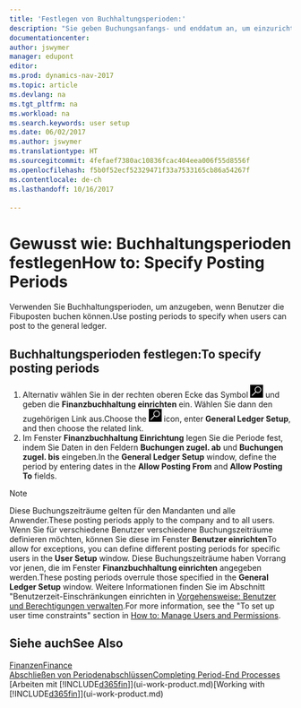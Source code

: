 ```yaml
---
title: 'Festlegen von Buchhaltungsperioden:'
description: "Sie geben Buchungsanfangs- und enddatum an, um einzurichten, wenn Benutzer in den Fibuposten buchen können."
documentationcenter: 
author: jswymer
manager: edupont
editor: 
ms.prod: dynamics-nav-2017
ms.topic: article
ms.devlang: na
ms.tgt_pltfrm: na
ms.workload: na
ms.search.keywords: user setup
ms.date: 06/02/2017
ms.author: jswymer
ms.translationtype: HT
ms.sourcegitcommit: 4fefaef7380ac10836fcac404eea006f55d8556f
ms.openlocfilehash: f5b0f52ecf52329471f33a7533165cb86a54267f
ms.contentlocale: de-ch
ms.lasthandoff: 10/16/2017

---
```

# <a name="how-to-specify-posting-periods"></a><span data-ttu-id="bab91-103">Gewusst wie: Buchhaltungsperioden festlegen</span><span class="sxs-lookup"><span data-stu-id="bab91-103">How to: Specify Posting Periods</span></span>
<span data-ttu-id="bab91-104">Verwenden Sie Buchhaltungsperioden, um anzugeben, wenn Benutzer die Fibuposten buchen können.</span><span class="sxs-lookup"><span data-stu-id="bab91-104">Use posting periods to specify when users can post to the general ledger.</span></span>  

## <a name="to-specify-posting-periods"></a><span data-ttu-id="bab91-105">Buchhaltungsperioden festlegen:</span><span class="sxs-lookup"><span data-stu-id="bab91-105">To specify posting periods</span></span>
1. <span data-ttu-id="bab91-106">Alternativ wählen Sie in der rechten oberen Ecke das Symbol ![Nach Seite oder Bericht suchen](media/ui-search/search_small.png "Nach Seite oder Bericht suchen") und geben die **Finanzbuchhaltung einrichten** ein. Wählen Sie dann den zugehörigen Link aus.</span><span class="sxs-lookup"><span data-stu-id="bab91-106">Choose the ![Search for Page or Report](media/ui-search/search_small.png "Search for Page or Report icon") icon, enter **General Ledger Setup**, and then choose the related link.</span></span>  
2. <span data-ttu-id="bab91-107">Im Fenster **Finanzbuchhaltung Einrichtung** legen Sie die Periode fest, indem Sie Daten in den Feldern **Buchungen zugel. ab** und **Buchungen zugel. bis** eingeben.</span><span class="sxs-lookup"><span data-stu-id="bab91-107">In the **General Ledger Setup** window, define the period by entering dates in the **Allow Posting From** and **Allow Posting To** fields.</span></span>  

> [!NOTE]  
>   <span data-ttu-id="bab91-108">Diese Buchungszeiträume gelten für den Mandanten und alle Anwender.</span><span class="sxs-lookup"><span data-stu-id="bab91-108">These posting periods apply to the company and to all users.</span></span> <span data-ttu-id="bab91-109">Wenn Sie für verschiedene Benutzer verschiedene Buchungszeiträume definieren möchten, können Sie diese im Fenster **Benutzer einrichten**</span><span class="sxs-lookup"><span data-stu-id="bab91-109">To allow for exceptions, you can define different posting periods for specific users in the **User Setup** window.</span></span> <span data-ttu-id="bab91-110">Diese Buchungszeiträume haben Vorrang vor jenen, die im Fenster **Finanzbuchhaltung einrichten** angegeben werden.</span><span class="sxs-lookup"><span data-stu-id="bab91-110">These posting periods overrule those specified in the **General Ledger Setup** window.</span></span> <span data-ttu-id="bab91-111">Weitere Informationen finden Sie im Abschnitt "Benutzerzeit-Einschränkungen einrichten in [Vorgehensweise: Benutzer und Berechtigungen verwalten](ui-how-users-permissions.md).</span><span class="sxs-lookup"><span data-stu-id="bab91-111">For more information, see the "To set up user time constraints" section in [How to: Manage Users and Permissions](ui-how-users-permissions.md).</span></span>

## <a name="see-also"></a><span data-ttu-id="bab91-112">Siehe auch</span><span class="sxs-lookup"><span data-stu-id="bab91-112">See Also</span></span>
[<span data-ttu-id="bab91-113">Finanzen</span><span class="sxs-lookup"><span data-stu-id="bab91-113">Finance</span></span>](finance.md)  
[<span data-ttu-id="bab91-114">Abschließen von Periodenabschlüssen</span><span class="sxs-lookup"><span data-stu-id="bab91-114">Completing Period-End Processes</span></span>](year-how-complete-period-end-processes.md)  
<span data-ttu-id="bab91-115">[Arbeiten mit [!INCLUDE[d365fin](includes/d365fin_md.md)]](ui-work-product.md)</span><span class="sxs-lookup"><span data-stu-id="bab91-115">[Working with [!INCLUDE[d365fin](includes/d365fin_md.md)]](ui-work-product.md)</span></span>

